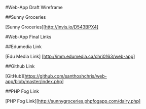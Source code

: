 #Web-App Draft Wireframe

##Sunny Groceries

[Sunny Groceries][http://invis.io/D543BPX4]

#Web-App Final Links

##Edumedia Link

[Edu Media Link] [http://imm.edumedia.ca/chri0163/web-app]

##Github Link

[GitHub][https://github.com/santhoshchris/web-app/blob/master/index.php]

##PHP Fog Link

[PHP Fog Link][http://sunnygroceries.phpfogapp.com/dairy.php]